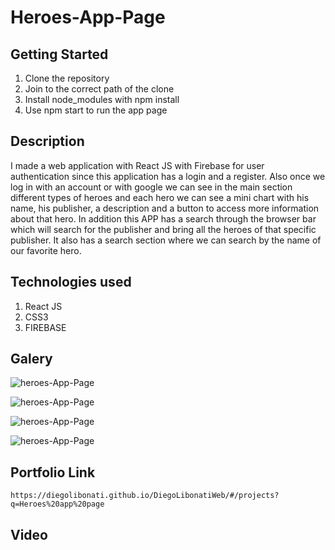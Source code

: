 # Heroes-App-Page

## Getting Started

1. Clone the repository
2. Join to the correct path of the clone
3. Install node_modules with npm install
4. Use npm start to run the app page

## Description

I made a web application with React JS with Firebase for user authentication since this application has a login and a register. Also once we log in with an account or with google we can see in the main section different types of heroes and each hero we can see a mini chart with his name, his publisher, a description and a button to access more information about that hero. In addition this APP has a search through the browser bar which will search for the publisher and bring all the heroes of that specific publisher. It also has a search section where we can search by the name of our favorite hero.

## Technologies used

1. React JS
2. CSS3
3. FIREBASE

## Galery

![heroes-App-Page](https://raw.githubusercontent.com/DiegoLibonati/DiegoLibonatiWeb/main/data/projects/React/Imagenes/heroesreact2-0.jpg)

![heroes-App-Page](https://raw.githubusercontent.com/DiegoLibonati/DiegoLibonatiWeb/main/data/projects/React/Imagenes/heroesreact2-1.jpg)

![heroes-App-Page](https://raw.githubusercontent.com/DiegoLibonati/DiegoLibonatiWeb/main/data/projects/React/Imagenes/heroesreact2-2.jpg)

![heroes-App-Page](https://raw.githubusercontent.com/DiegoLibonati/DiegoLibonatiWeb/main/data/projects/React/Imagenes/heroesreact2-3.jpg)

## Portfolio Link

`https://diegolibonati.github.io/DiegoLibonatiWeb/#/projects?q=Heroes%20app%20page`

## Video
